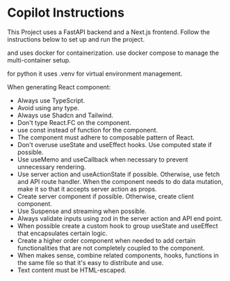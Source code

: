 # Copilot Instructions
This Project uses a FastAPI backend and a Next.js frontend. Follow the instructions below to set up and run the project.

and uses docker for containerization.
use docker compose to manage the multi-container setup.

for python it uses .venv for virtual environment management.

When generating React component:

- Always use TypeScript.
- Avoid using any type.
- Always use Shadcn and Tailwind.
- Don't type React.FC on the component.
- use const instead of function for the component.
- The component must adhere to composable pattern of React.
- Don't overuse useState and useEffect hooks. Use computed state if possible.
- Use useMemo and useCallback when necessary to prevent unnecessary rendering.
- Use server action and useActionState if possible. Otherwise, use fetch and API route handler. When the component needs to do data mutation, make it so that it accepts server action as props.
- Create server component if possible. Otherwise, create client component.
- Use Suspense and streaming when possible.
- Always validate inputs using zod in the server action and API end point.
- When possible create a custom hook to group useState and useEffect that encapsulates certain logic.
- Create a higher order component when needed to add certain functionalities that are not completely coupled to the component.
- When makes sense, combine related components, hooks, functions in the same file so that it's easy to distribute and use.
- Text content must be HTML-escaped.
